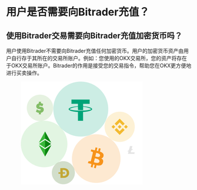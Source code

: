 # 用户是否需要向Bitrader充值？

## 使用Bitrader交易需要向Bitrader充值加密货币吗？

用户使用Bitrader不需要向Bitrader充值任何加密货币。用户的加密货币资产由用户自行存于其所在的交易所账户。例如：您使用的OKX交易所，您的资产将存在于OKX交易所账户。Bitrader的作用是接受您的交易指令，帮助您在OKX更方便地进行买卖操作。



<figure><img src="../../.gitbook/assets/Group 39 (2).png" alt=""><figcaption></figcaption></figure>
